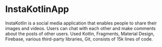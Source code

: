 # InstaKotlinApp
InstaKotlin is a social media application that enables people to share their images and videos. Users can chat with each other and make comments about the posts of other users. Used Kotlin, Fragments, Material Design, Firebase, various third-party libraries, Git, consists of 15k lines of code.
